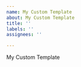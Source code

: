 ```yaml
---
name: My Custom Template
about: My Custom Template
title: ''
labels: ''
assignees: ''

---
```


My Custom Template
